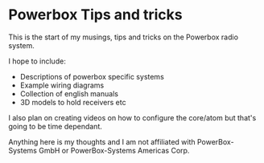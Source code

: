 # Powerbox Tips and tricks

This is the start of my musings, tips and tricks on the Powerbox radio system.  

I hope to include:

- Descriptions of powerbox specific systems
- Example wiring diagrams
- Collection of english manuals
- 3D models to hold receivers etc

I also plan on creating videos on how to configure the core/atom but that's going to be time dependant.

Anything here is my thoughts and I am not affiliated with PowerBox-Systems GmbH or PowerBox-Systems Americas Corp.

